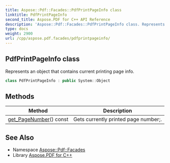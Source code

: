 ```yaml
---
title: Aspose::Pdf::Facades::PdfPrintPageInfo class
linktitle: PdfPrintPageInfo
second_title: Aspose.PDF for C++ API Reference
description: 'Aspose::Pdf::Facades::PdfPrintPageInfo class. Represents an object that contains current printing page info in C++.'
type: docs
weight: 2900
url: /cpp/aspose.pdf.facades/pdfprintpageinfo/
---
```

## PdfPrintPageInfo class


Represents an object that contains current printing page info.

```cpp
class PdfPrintPageInfo : public System::Object
```

## Methods

| Method | Description |
| --- | --- |
| [get_PageNumber](./get_pagenumber/)() const | Gets currently printed page number;. |
## See Also

* Namespace [Aspose::Pdf::Facades](../)
* Library [Aspose.PDF for C++](../../)
